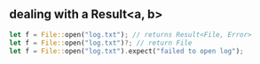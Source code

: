 ## dealing with a Result<a, b>

```rs
let f = File::open("log.txt"); // returns Result<File, Error>
let f = File::open("log.txt")?; // return File
let f = File::open("log.txt").expect("failed to open log");
```
